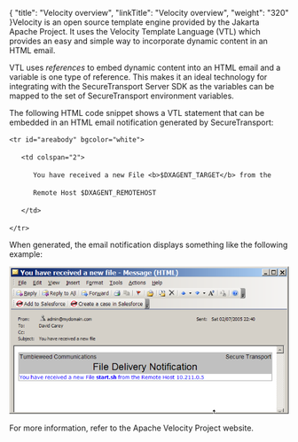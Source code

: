 {
    "title": "Velocity overview",
    "linkTitle": "Velocity overview",
    "weight": "320"
}Velocity is an open source template engine provided by the Jakarta Apache Project. It uses the Velocity Template Language (VTL) which provides an easy and simple way to incorporate dynamic content in an HTML email.



VTL uses *references* to embed dynamic content into an HTML email and a variable is one type of reference. This makes it an ideal technology for integrating with the SecureTransport Server SDK as the variables can be mapped to the set of SecureTransport environment variables.



The following HTML code snippet shows a VTL statement that can be embedded in an HTML email notification generated by SecureTransport:



    <tr id="areabody" bgcolor="white">

       <td colspan="2">

          You have received a new File <b>$DXAGENT_TARGET</b> from the 

          Remote Host $DXAGENT_REMOTEHOST

       </td>

    </tr>



When generated, the email notification displays something like the following example:



![File delivery notification](emailnotificationmessage%20example2.png)



For more information, refer to the Apache Velocity Project website.

